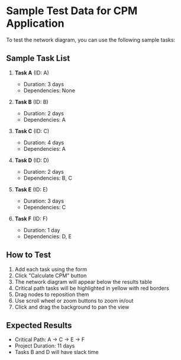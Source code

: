 # Sample Test Data for CPM Application

To test the network diagram, you can use the following sample tasks:

## Sample Task List

1. **Task A** (ID: A)
   - Duration: 3 days
   - Dependencies: None

2. **Task B** (ID: B)
   - Duration: 2 days
   - Dependencies: A

3. **Task C** (ID: C)
   - Duration: 4 days
   - Dependencies: A

4. **Task D** (ID: D)
   - Duration: 2 days
   - Dependencies: B, C

5. **Task E** (ID: E)
   - Duration: 3 days
   - Dependencies: C

6. **Task F** (ID: F)
   - Duration: 1 day
   - Dependencies: D, E

## How to Test

1. Add each task using the form
2. Click "Calculate CPM" button
3. The network diagram will appear below the results table
4. Critical path tasks will be highlighted in yellow with red borders
5. Drag nodes to reposition them
6. Use scroll wheel or zoom buttons to zoom in/out
7. Click and drag the background to pan the view

## Expected Results

- Critical Path: A → C → E → F
- Project Duration: 11 days
- Tasks B and D will have slack time